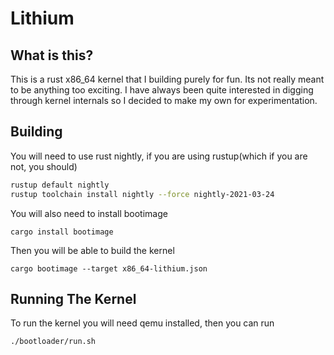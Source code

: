 # Lithium

## What is this?

This is a rust x86_64 kernel that I building purely for fun. Its not really meant to be 
anything too exciting. I have always been quite interested in digging through kernel internals
so I decided to make my own for experimentation.

## Building

You will need to use rust nightly, if you are using rustup(which if you are not, you should)

```sh
rustup default nightly
rustup toolchain install nightly --force nightly-2021-03-24
```

You will also need to install bootimage 

```
cargo install bootimage
```

Then you will be able to build the kernel

```
cargo bootimage --target x86_64-lithium.json 
```

## Running The Kernel

To run the kernel you will need qemu installed, then you can run

```
./bootloader/run.sh
```

